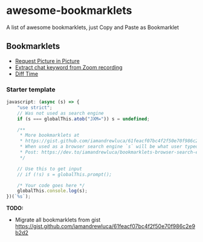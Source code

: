 # awesome-bookmarklets

A list of awesome bookmarklets, just Copy and Paste as Bookmarklet

## Bookmarklets

- [Request Picture in Picture](./bookmarklets/request-picture-in-picture/)
- [Extract chat keyword from Zoom recording](./bookmarklets/zoom-extract-chat-keyword/)
- [Diff Time](./bookmarklets/diff-time/)

### Starter template

```js
javascript: (async (s) => {
	"use strict";
	// Was not used as search engine
	if (s === globalThis.atob("JXM=")) s = undefined;

	/**
	 * More bookmarklets at
	 * https://gist.github.com/iamandrewluca/61feacf07bc4f2f50e70f986c2e9b2d2
	 * When used as a browser search engine `s` will be what user typed in address bar
	 * Post: https://dev.to/iamandrewluca/bookmarklets-browser-search-engine-2m30
	 */

	// Use this to get input
	// if (!s) s = globalThis.prompt();

	/* Your code goes here */
	globalThis.console.log(s);
})(`%s`);
```

**TODO:**

- Migrate all bookmarklets from gist https://gist.github.com/iamandrewluca/61feacf07bc4f2f50e70f986c2e9b2d2
